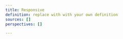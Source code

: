 ```yaml
---
title: Responsive
definition: replace with with your own definition
sources: []
perspectives: []

---
```

